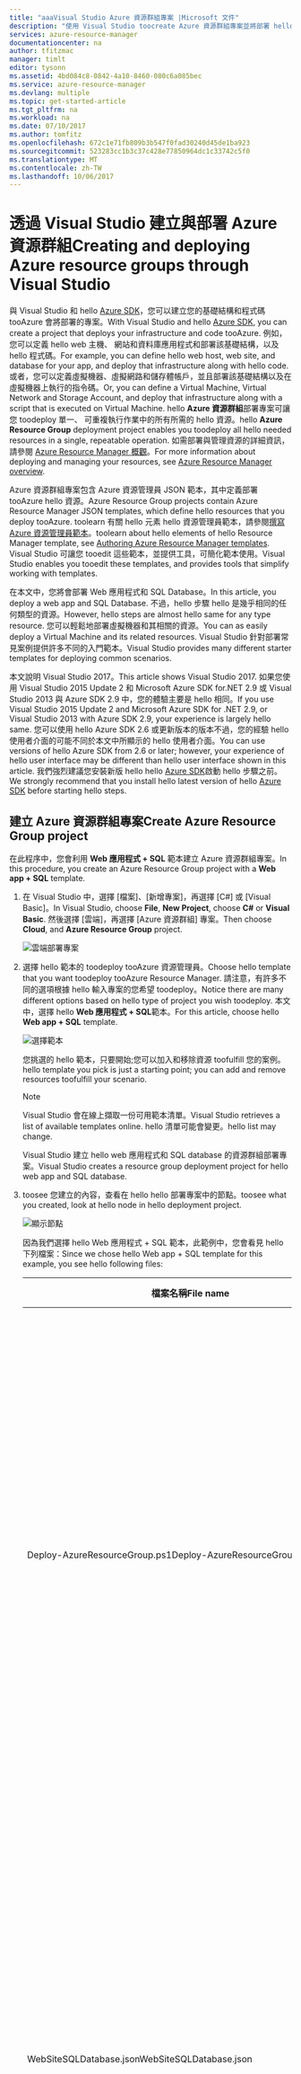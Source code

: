 ```yaml
---
title: "aaaVisual Studio Azure 資源群組專案 |Microsoft 文件"
description: "使用 Visual Studio toocreate Azure 資源群組專案並將部署 hello 資源 tooAzure。"
services: azure-resource-manager
documentationcenter: na
author: tfitzmac
manager: timlt
editor: tysonn
ms.assetid: 4bd084c8-0842-4a10-8460-080c6a085bec
ms.service: azure-resource-manager
ms.devlang: multiple
ms.topic: get-started-article
ms.tgt_pltfrm: na
ms.workload: na
ms.date: 07/10/2017
ms.author: tomfitz
ms.openlocfilehash: 672c1e71fb809b3b547f0fad30240d45de1ba923
ms.sourcegitcommit: 523283cc1b3c37c428e77850964dc1c33742c5f0
ms.translationtype: MT
ms.contentlocale: zh-TW
ms.lasthandoff: 10/06/2017
---
```

# <a name="creating-and-deploying-azure-resource-groups-through-visual-studio"></a><span data-ttu-id="51b71-103">透過 Visual Studio 建立與部署 Azure 資源群組</span><span class="sxs-lookup"><span data-stu-id="51b71-103">Creating and deploying Azure resource groups through Visual Studio</span></span>
<span data-ttu-id="51b71-104">與 Visual Studio 和 hello [Azure SDK](https://azure.microsoft.com/downloads/)，您可以建立您的基礎結構和程式碼 tooAzure 會將部署的專案。</span><span class="sxs-lookup"><span data-stu-id="51b71-104">With Visual Studio and hello [Azure SDK](https://azure.microsoft.com/downloads/), you can create a project that deploys your infrastructure and code tooAzure.</span></span> <span data-ttu-id="51b71-105">例如，您可以定義 hello web 主機、 網站和資料庫應用程式和部署該基礎結構，以及 hello 程式碼。</span><span class="sxs-lookup"><span data-stu-id="51b71-105">For example, you can define hello web host, web site, and database for your app, and deploy that infrastructure along with hello code.</span></span> <span data-ttu-id="51b71-106">或者，您可以定義虛擬機器、虛擬網路和儲存體帳戶，並且部署該基礎結構以及在虛擬機器上執行的指令碼。</span><span class="sxs-lookup"><span data-stu-id="51b71-106">Or, you can define a Virtual Machine, Virtual Network and Storage Account, and deploy that infrastructure along with a script that is executed on Virtual Machine.</span></span> <span data-ttu-id="51b71-107">hello **Azure 資源群組**部署專案可讓您 toodeploy 單一、 可重複執行作業中的所有所需的 hello 資源。</span><span class="sxs-lookup"><span data-stu-id="51b71-107">hello **Azure Resource Group** deployment project enables you toodeploy all hello needed resources in a single, repeatable operation.</span></span> <span data-ttu-id="51b71-108">如需部署與管理資源的詳細資訊，請參閱 [Azure Resource Manager 概觀](resource-group-overview.md)。</span><span class="sxs-lookup"><span data-stu-id="51b71-108">For more information about deploying and managing your resources, see [Azure Resource Manager overview](resource-group-overview.md).</span></span>

<span data-ttu-id="51b71-109">Azure 資源群組專案包含 Azure 資源管理員 JSON 範本，其中定義部署 tooAzure hello 資源。</span><span class="sxs-lookup"><span data-stu-id="51b71-109">Azure Resource Group projects contain Azure Resource Manager JSON templates, which define hello resources that you deploy tooAzure.</span></span> <span data-ttu-id="51b71-110">toolearn 有關 hello 元素 hello 資源管理員範本，請參閱[撰寫 Azure 資源管理員範本](resource-group-authoring-templates.md)。</span><span class="sxs-lookup"><span data-stu-id="51b71-110">toolearn about hello elements of hello Resource Manager template, see [Authoring Azure Resource Manager templates](resource-group-authoring-templates.md).</span></span> <span data-ttu-id="51b71-111">Visual Studio 可讓您 tooedit 這些範本，並提供工具，可簡化範本使用。</span><span class="sxs-lookup"><span data-stu-id="51b71-111">Visual Studio enables you tooedit these templates, and provides tools that simplify working with templates.</span></span>

<span data-ttu-id="51b71-112">在本文中，您將會部署 Web 應用程式和 SQL Database。</span><span class="sxs-lookup"><span data-stu-id="51b71-112">In this article, you deploy a web app and SQL Database.</span></span> <span data-ttu-id="51b71-113">不過，hello 步驟 hello 是幾乎相同的任何類型的資源。</span><span class="sxs-lookup"><span data-stu-id="51b71-113">However, hello steps are almost hello same for any type resource.</span></span> <span data-ttu-id="51b71-114">您可以輕鬆地部署虛擬機器和其相關的資源。</span><span class="sxs-lookup"><span data-stu-id="51b71-114">You can as easily deploy a Virtual Machine and its related resources.</span></span> <span data-ttu-id="51b71-115">Visual Studio 針對部署常見案例提供許多不同的入門範本。</span><span class="sxs-lookup"><span data-stu-id="51b71-115">Visual Studio provides many different starter templates for deploying common scenarios.</span></span>

<span data-ttu-id="51b71-116">本文說明 Visual Studio 2017。</span><span class="sxs-lookup"><span data-stu-id="51b71-116">This article shows Visual Studio 2017.</span></span> <span data-ttu-id="51b71-117">如果您使用 Visual Studio 2015 Update 2 和 Microsoft Azure SDK for.NET 2.9 或 Visual Studio 2013 與 Azure SDK 2.9 中，您的體驗主要是 hello 相同。</span><span class="sxs-lookup"><span data-stu-id="51b71-117">If you use Visual Studio 2015 Update 2 and Microsoft Azure SDK for .NET 2.9, or Visual Studio 2013 with Azure SDK 2.9, your experience is largely hello same.</span></span> <span data-ttu-id="51b71-118">您可以使用 hello Azure SDK 2.6 或更新版本的版本不過，您的經驗 hello 使用者介面的可能不同於本文中所顯示的 hello 使用者介面。</span><span class="sxs-lookup"><span data-stu-id="51b71-118">You can use versions of hello Azure SDK from 2.6 or later; however, your experience of hello user interface may be different than hello user interface shown in this article.</span></span> <span data-ttu-id="51b71-119">我們強烈建議您安裝新版 hello hello [Azure SDK](https://azure.microsoft.com/downloads/)啟動 hello 步驟之前。</span><span class="sxs-lookup"><span data-stu-id="51b71-119">We strongly recommend that you install hello latest version of hello [Azure SDK](https://azure.microsoft.com/downloads/) before starting hello steps.</span></span> 

## <a name="create-azure-resource-group-project"></a><span data-ttu-id="51b71-120">建立 Azure 資源群組專案</span><span class="sxs-lookup"><span data-stu-id="51b71-120">Create Azure Resource Group project</span></span>
<span data-ttu-id="51b71-121">在此程序中，您會利用 **Web 應用程式 + SQL** 範本建立 Azure 資源群組專案。</span><span class="sxs-lookup"><span data-stu-id="51b71-121">In this procedure, you create an Azure Resource Group project with a **Web app + SQL** template.</span></span>

1. <span data-ttu-id="51b71-122">在 Visual Studio 中，選擇 [檔案]、[新增專案]，再選擇 [C#] 或 [Visual Basic]。</span><span class="sxs-lookup"><span data-stu-id="51b71-122">In Visual Studio, choose **File**, **New Project**, choose **C#** or **Visual Basic**.</span></span> <span data-ttu-id="51b71-123">然後選擇 [雲端]，再選擇 [Azure 資源群組] 專案。</span><span class="sxs-lookup"><span data-stu-id="51b71-123">Then choose **Cloud**, and **Azure Resource Group** project.</span></span>
   
    ![雲端部署專案](./media/vs-azure-tools-resource-groups-deployment-projects-create-deploy/create-project.png)
2. <span data-ttu-id="51b71-125">選擇 hello 範本的 toodeploy tooAzure 資源管理員。</span><span class="sxs-lookup"><span data-stu-id="51b71-125">Choose hello template that you want toodeploy tooAzure Resource Manager.</span></span> <span data-ttu-id="51b71-126">請注意，有許多不同的選項根據 hello 輸入專案的您希望 toodeploy。</span><span class="sxs-lookup"><span data-stu-id="51b71-126">Notice there are many different options based on hello type of project you wish toodeploy.</span></span> <span data-ttu-id="51b71-127">本文中，選擇 hello **Web 應用程式 + SQL**範本。</span><span class="sxs-lookup"><span data-stu-id="51b71-127">For this article, choose hello **Web app + SQL** template.</span></span>
   
    ![選擇範本](./media/vs-azure-tools-resource-groups-deployment-projects-create-deploy/select-project.png)
   
    <span data-ttu-id="51b71-129">您挑選的 hello 範本，只要開始;您可以加入和移除資源 toofulfill 您的案例。</span><span class="sxs-lookup"><span data-stu-id="51b71-129">hello template you pick is just a starting point; you can add and remove resources toofulfill your scenario.</span></span>
   
   > [!NOTE]
   > <span data-ttu-id="51b71-130">Visual Studio 會在線上擷取一份可用範本清單。</span><span class="sxs-lookup"><span data-stu-id="51b71-130">Visual Studio retrieves a list of available templates online.</span></span> <span data-ttu-id="51b71-131">hello 清單可能會變更。</span><span class="sxs-lookup"><span data-stu-id="51b71-131">hello list may change.</span></span>
   > 
   > 
   
    <span data-ttu-id="51b71-132">Visual Studio 建立 hello web 應用程式和 SQL database 的資源群組部署專案。</span><span class="sxs-lookup"><span data-stu-id="51b71-132">Visual Studio creates a resource group deployment project for hello web app and SQL database.</span></span>
3. <span data-ttu-id="51b71-133">toosee 您建立的內容，查看在 hello hello 部署專案中的節點。</span><span class="sxs-lookup"><span data-stu-id="51b71-133">toosee what you created, look at hello node in hello deployment project.</span></span>
   
    ![顯示節點](./media/vs-azure-tools-resource-groups-deployment-projects-create-deploy/show-items.png)
   
    <span data-ttu-id="51b71-135">因為我們選擇 hello Web 應用程式 + SQL 範本，此範例中，您會看見 hello 下列檔案：</span><span class="sxs-lookup"><span data-stu-id="51b71-135">Since we chose hello Web app + SQL template for this example, you see hello following files:</span></span> 
   
   | <span data-ttu-id="51b71-136">檔案名稱</span><span class="sxs-lookup"><span data-stu-id="51b71-136">File name</span></span> | <span data-ttu-id="51b71-137">說明</span><span class="sxs-lookup"><span data-stu-id="51b71-137">Description</span></span> |
   | --- | --- |
   | <span data-ttu-id="51b71-138">Deploy-AzureResourceGroup.ps1</span><span class="sxs-lookup"><span data-stu-id="51b71-138">Deploy-AzureResourceGroup.ps1</span></span> |<span data-ttu-id="51b71-139">PowerShell 命令 toodeploy tooAzure 資源管理員會叫用 PowerShell 指令碼。</span><span class="sxs-lookup"><span data-stu-id="51b71-139">A PowerShell script that invokes PowerShell commands toodeploy tooAzure Resource Manager.</span></span><br /><span data-ttu-id="51b71-140">**請注意**Visual Studio 會使用此 PowerShell 指令碼 toodeploy 您的範本。</span><span class="sxs-lookup"><span data-stu-id="51b71-140">**Note** Visual Studio uses this PowerShell script toodeploy your template.</span></span> <span data-ttu-id="51b71-141">任何您所做變更影響在 Visual Studio 中的部署，因此請謹慎的 toothis 指令碼。</span><span class="sxs-lookup"><span data-stu-id="51b71-141">Any changes you make toothis script affect deployment in Visual Studio, so be careful.</span></span> |
   | <span data-ttu-id="51b71-142">WebSiteSQLDatabase.json</span><span class="sxs-lookup"><span data-stu-id="51b71-142">WebSiteSQLDatabase.json</span></span> |<span data-ttu-id="51b71-143">定義您要部署 tooAzure，hello 基礎結構和 hello 參數，您可以在部署期間提供的 hello Resource Manager 範本。</span><span class="sxs-lookup"><span data-stu-id="51b71-143">hello Resource Manager template that defines hello infrastructure you want deploy tooAzure, and hello parameters you can provide during deployment.</span></span> <span data-ttu-id="51b71-144">它也會定義 hello hello 資源，因此資源管理員部署的 hello 正確的順序中的 hello 資源之間的相依性。</span><span class="sxs-lookup"><span data-stu-id="51b71-144">It also defines hello dependencies between hello resources so Resource Manager deploys hello resources in hello correct order.</span></span> |
   | <span data-ttu-id="51b71-145">WebSiteSQLDatabase.parameters.json</span><span class="sxs-lookup"><span data-stu-id="51b71-145">WebSiteSQLDatabase.parameters.json</span></span> |<span data-ttu-id="51b71-146">包含 hello 範本所需值的參數檔案。</span><span class="sxs-lookup"><span data-stu-id="51b71-146">A parameters file that contains values needed by hello template.</span></span> <span data-ttu-id="51b71-147">您要傳入參數值 toocustomize 每個部署。</span><span class="sxs-lookup"><span data-stu-id="51b71-147">You pass in parameter values toocustomize each deployment.</span></span> |
   
    <span data-ttu-id="51b71-148">所有資源群組部署專案都包含這些基本檔案。</span><span class="sxs-lookup"><span data-stu-id="51b71-148">All resource group deployment projects contain these basic files.</span></span> <span data-ttu-id="51b71-149">其他專案可能包含其他檔案 toosupport 其他功能。</span><span class="sxs-lookup"><span data-stu-id="51b71-149">Other projects may contain additional files toosupport other functionality.</span></span>

## <a name="customize-hello-resource-manager-template"></a><span data-ttu-id="51b71-150">自訂 hello Resource Manager 範本</span><span class="sxs-lookup"><span data-stu-id="51b71-150">Customize hello Resource Manager template</span></span>
<span data-ttu-id="51b71-151">您可以修改描述您想要 toodeploy hello 資源的 hello JSON 範本，以自訂部署專案。</span><span class="sxs-lookup"><span data-stu-id="51b71-151">You can customize a deployment project by modifying hello JSON templates that describe hello resources you want toodeploy.</span></span> <span data-ttu-id="51b71-152">JSON 代表 JavaScript 物件標記法，而且會與簡單 toowork 的序列化的資料格式。</span><span class="sxs-lookup"><span data-stu-id="51b71-152">JSON stands for JavaScript Object Notation, and is a serialized data format that is easy toowork with.</span></span> <span data-ttu-id="51b71-153">hello JSON 檔案會使用您在每個檔案的 hello 頂端所參考的結構描述。</span><span class="sxs-lookup"><span data-stu-id="51b71-153">hello JSON files use a schema that you reference at hello top of each file.</span></span> <span data-ttu-id="51b71-154">如果您想 toounderstand hello 結構描述，您可以下載並進行分析。</span><span class="sxs-lookup"><span data-stu-id="51b71-154">If you want toounderstand hello schema, you can download and analyze it.</span></span> <span data-ttu-id="51b71-155">hello 結構描述會定義哪些項目都有效，hello 類型及格式的欄位，hello 可能值的列舉值，依此類推。</span><span class="sxs-lookup"><span data-stu-id="51b71-155">hello schema defines what elements are valid, hello types and formats of fields, hello possible values of enumerated values, and so on.</span></span> <span data-ttu-id="51b71-156">toolearn 有關 hello 元素 hello 資源管理員範本，請參閱[撰寫 Azure 資源管理員範本](resource-group-authoring-templates.md)。</span><span class="sxs-lookup"><span data-stu-id="51b71-156">toolearn about hello elements of hello Resource Manager template, see [Authoring Azure Resource Manager templates](resource-group-authoring-templates.md).</span></span>

<span data-ttu-id="51b71-157">toowork 您在範本上，開啟**WebSiteSQLDatabase.json**。</span><span class="sxs-lookup"><span data-stu-id="51b71-157">toowork on your template, open **WebSiteSQLDatabase.json**.</span></span>

<span data-ttu-id="51b71-158">hello Visual Studio 編輯器提供工具 tooassist 您編輯 hello Resource Manager 範本。</span><span class="sxs-lookup"><span data-stu-id="51b71-158">hello Visual Studio editor provides tools tooassist you with editing hello Resource Manager template.</span></span> <span data-ttu-id="51b71-159">hello **JSON 大綱**視窗可讓您的範本中定義的簡單 toosee hello 項目。</span><span class="sxs-lookup"><span data-stu-id="51b71-159">hello **JSON Outline** window makes it easy toosee hello elements defined in your template.</span></span>

![顯示 JSON 大綱](./media/vs-azure-tools-resource-groups-deployment-projects-create-deploy/show-json-outline.png)

<span data-ttu-id="51b71-161">Hello 大綱 中選取任一 hello 項目會將您帶 toothat hello 範本的一部分，並反白顯示對應 JSON 的 hello。</span><span class="sxs-lookup"><span data-stu-id="51b71-161">Selecting any of hello elements in hello outline takes you toothat part of hello template and highlights hello corresponding JSON.</span></span>

![瀏覽 JSON](./media/vs-azure-tools-resource-groups-deployment-projects-create-deploy/navigate-json.png)

<span data-ttu-id="51b71-163">您可以將資源加入其中一個選取的 hello**加入資源**hello 頂端的 hello [JSON 大綱] 視窗，或以滑鼠右鍵按一下按鈕，在**資源**，然後選取**加入新資源**.</span><span class="sxs-lookup"><span data-stu-id="51b71-163">You can add a resource by either selecting hello **Add Resource** button at hello top of hello JSON Outline window, or by right-clicking **resources** and selecting **Add New Resource**.</span></span>

![新增資源](./media/vs-azure-tools-resource-groups-deployment-projects-create-deploy/add-resource.png)

<span data-ttu-id="51b71-165">在本教學課程中，選取 [儲存體帳戶]  並提供它的名稱。</span><span class="sxs-lookup"><span data-stu-id="51b71-165">For this tutorial, select **Storage Account** and give it a name.</span></span> <span data-ttu-id="51b71-166">提供的名稱不能超過 11 個字元，而且只包含數字和小寫字母。</span><span class="sxs-lookup"><span data-stu-id="51b71-166">Provide a name that is no more than 11 characters, and only contains numbers and lower-case letters.</span></span>

![加入儲存體](./media/vs-azure-tools-resource-groups-deployment-projects-create-deploy/add-storage.png)

<span data-ttu-id="51b71-168">請注意，不只加入 hello 資源，但也 hello 的參數輸入儲存體帳戶和 hello hello 儲存體帳戶名稱的變數。</span><span class="sxs-lookup"><span data-stu-id="51b71-168">Notice that not only was hello resource added, but also a parameter for hello type storage account, and a variable for hello name of hello storage account.</span></span>

![顯示大綱](./media/vs-azure-tools-resource-groups-deployment-projects-create-deploy/show-new-items.png)

<span data-ttu-id="51b71-170">hello **storageType**參數是預先定義允許的類型和預設類型。</span><span class="sxs-lookup"><span data-stu-id="51b71-170">hello **storageType** parameter is pre-defined with allowed types and a default type.</span></span> <span data-ttu-id="51b71-171">您可以保留這些值，或針對您的案例進行編輯。</span><span class="sxs-lookup"><span data-stu-id="51b71-171">You can leave these values or edit them for your scenario.</span></span> <span data-ttu-id="51b71-172">如果您不要的任何人 toodeploy **Premium_LRS**儲存體帳戶，透過這個範本中，會將它移除 hello 允許的類型。</span><span class="sxs-lookup"><span data-stu-id="51b71-172">If you do not want anyone toodeploy a **Premium_LRS** storage account through this template, remove it from hello allowed types.</span></span> 

```json
"storageType": {
  "type": "string",
  "defaultValue": "Standard_LRS",
  "allowedValues": [
    "Standard_LRS",
    "Standard_ZRS",
    "Standard_GRS",
    "Standard_RAGRS"
  ]
}
```

<span data-ttu-id="51b71-173">Visual Studio 也提供編輯 hello 範本時，就可以使用 intellisense toohelp 您了解哪些屬性。</span><span class="sxs-lookup"><span data-stu-id="51b71-173">Visual Studio also provides intellisense toohelp you understand what properties are available when editing hello template.</span></span> <span data-ttu-id="51b71-174">例如，您的應用程式服務方案的 tooedit hello 屬性瀏覽 toohello **HostingPlan**資源，並新增值 hello**屬性**。</span><span class="sxs-lookup"><span data-stu-id="51b71-174">For example, tooedit hello properties for your App Service plan, navigate toohello **HostingPlan** resource, and add a value for hello **properties**.</span></span> <span data-ttu-id="51b71-175">請注意該 intellisense 會顯示 hello 可用的值，並提供該值的描述。</span><span class="sxs-lookup"><span data-stu-id="51b71-175">Notice that intellisense shows hello available values and provides a description of that value.</span></span>

![顯示 intellisense](./media/vs-azure-tools-resource-groups-deployment-projects-create-deploy/show-intellisense.png)

<span data-ttu-id="51b71-177">您可以設定**numberOfWorkers** too1。</span><span class="sxs-lookup"><span data-stu-id="51b71-177">You can set **numberOfWorkers** too1.</span></span>

```json
"properties": {
  "name": "[parameters('hostingPlanName')]",
  "numberOfWorkers": 1
}
```

## <a name="deploy-hello-resource-group-project-tooazure"></a><span data-ttu-id="51b71-178">部署 hello 資源群組專案 tooAzure</span><span class="sxs-lookup"><span data-stu-id="51b71-178">Deploy hello Resource Group project tooAzure</span></span>
<span data-ttu-id="51b71-179">您會 toodeploy 現在準備好您的專案。</span><span class="sxs-lookup"><span data-stu-id="51b71-179">You are now ready toodeploy your project.</span></span> <span data-ttu-id="51b71-180">當您部署 Azure 資源群組專案時，您將它部署 tooan Azure 資源群組。</span><span class="sxs-lookup"><span data-stu-id="51b71-180">When you deploy an Azure Resource Group project, you deploy it tooan Azure resource group.</span></span> <span data-ttu-id="51b71-181">hello 資源群組是共用常見的生命週期資源的邏輯群組。</span><span class="sxs-lookup"><span data-stu-id="51b71-181">hello resource group is a logical grouping of resources that share a common lifecycle.</span></span>

1. <span data-ttu-id="51b71-182">Hello hello 部署專案節點的捷徑功能表，選擇 **部署** > **新增**。</span><span class="sxs-lookup"><span data-stu-id="51b71-182">On hello shortcut menu of hello deployment project node, choose **Deploy** > **New**.</span></span>
   
    ![部署，新的部署功能表項目](./media/vs-azure-tools-resource-groups-deployment-projects-create-deploy/deploy.png)
   
    <span data-ttu-id="51b71-184">hello**部署 tooResource 群組** 對話方塊隨即出現。</span><span class="sxs-lookup"><span data-stu-id="51b71-184">hello **Deploy tooResource Group** dialog box appears.</span></span>
   
    ![部署 tooResource 群組對話方塊](./media/vs-azure-tools-resource-groups-deployment-projects-create-deploy/show-deployment.png)
2. <span data-ttu-id="51b71-186">在 hello**資源群組**下拉式方塊中，選擇現有的資源群組，或另外新建一個。</span><span class="sxs-lookup"><span data-stu-id="51b71-186">In hello **Resource group** dropdown box, choose an existing resource group or create a new one.</span></span> <span data-ttu-id="51b71-187">toocreate 資源群組中，開啟 hello**資源群組**下拉式清單方塊，然後選擇**新建**。</span><span class="sxs-lookup"><span data-stu-id="51b71-187">toocreate a resource group, open hello **Resource Group** dropdown box and choose **Create New**.</span></span>
   
    ![部署 tooResource 群組對話方塊](./media/vs-azure-tools-resource-groups-deployment-projects-create-deploy/create-new-group.png)
   
    <span data-ttu-id="51b71-189">hello**建立資源群組** 對話方塊隨即出現。</span><span class="sxs-lookup"><span data-stu-id="51b71-189">hello **Create Resource Group** dialog box appears.</span></span> <span data-ttu-id="51b71-190">為您的群組的名稱和位置，然後選取 hello**建立** 按鈕。</span><span class="sxs-lookup"><span data-stu-id="51b71-190">Give your group a name and location, and select hello **Create** button.</span></span>
   
    ![[建立資源群組] 對話方塊](./media/vs-azure-tools-resource-groups-deployment-projects-create-deploy/create-resource-group.png)
3. <span data-ttu-id="51b71-192">編輯 hello 部署的 hello 參數選取 hello**編輯參數** 按鈕。</span><span class="sxs-lookup"><span data-stu-id="51b71-192">Edit hello parameters for hello deployment by selecting hello **Edit Parameters** button.</span></span>
   
    ![[編輯參數] 按鈕](./media/vs-azure-tools-resource-groups-deployment-projects-create-deploy/edit-parameters.png)
4. <span data-ttu-id="51b71-194">提供 hello 空參數的值，然後選取 hello**儲存** 按鈕。</span><span class="sxs-lookup"><span data-stu-id="51b71-194">Provide values for hello empty parameters and select hello **Save** button.</span></span> <span data-ttu-id="51b71-195">hello 空參數**hostingPlanName**， **administratorLogin**， **administratorLoginPassword**，和**databaseName**。</span><span class="sxs-lookup"><span data-stu-id="51b71-195">hello empty parameters are **hostingPlanName**, **administratorLogin**, **administratorLoginPassword**, and **databaseName**.</span></span>
   
    <span data-ttu-id="51b71-196">**hostingPlanName**指定名稱，以 hello [App Service 方案](../app-service/azure-web-sites-web-hosting-plans-in-depth-overview.md)toocreate。</span><span class="sxs-lookup"><span data-stu-id="51b71-196">**hostingPlanName** specifies a name for hello [App Service plan](../app-service/azure-web-sites-web-hosting-plans-in-depth-overview.md) toocreate.</span></span> 
   
    <span data-ttu-id="51b71-197">**administratorLogin**指定 hello hello SQL Server 系統管理員的使用者名稱。</span><span class="sxs-lookup"><span data-stu-id="51b71-197">**administratorLogin** specifies hello user name for hello SQL Server administrator.</span></span> <span data-ttu-id="51b71-198">請勿使用常見的系統管理員名稱，例如 **sa** 或 **admin**。</span><span class="sxs-lookup"><span data-stu-id="51b71-198">Do not use common admin names like **sa** or **admin**.</span></span> 
   
    <span data-ttu-id="51b71-199">hello **administratorLoginPassword**指定 SQL Server 系統管理員的密碼。</span><span class="sxs-lookup"><span data-stu-id="51b71-199">hello **administratorLoginPassword** specifies a password for SQL Server administrator.</span></span> <span data-ttu-id="51b71-200">hello**以 hello 參數檔案中的純文字儲存密碼**選項不安全; 因此，請勿選取此選項。</span><span class="sxs-lookup"><span data-stu-id="51b71-200">hello **Save passwords as plain text in hello parameters file** option is not secure; therefore, do not select this option.</span></span> <span data-ttu-id="51b71-201">由於 hello 密碼不會儲存為純文字，您必須 tooprovide 這個密碼一次在部署期間。</span><span class="sxs-lookup"><span data-stu-id="51b71-201">Since hello password is not saved as plain text, you need tooprovide this password again during deployment.</span></span> 
   
    <span data-ttu-id="51b71-202">**databaseName**指定 hello 資料庫 toocreate 的名稱。</span><span class="sxs-lookup"><span data-stu-id="51b71-202">**databaseName** specifies a name for hello database toocreate.</span></span> 
   
    ![[編輯參數] 對話方塊](./media/vs-azure-tools-resource-groups-deployment-projects-create-deploy/provide-parameters.png)
5. <span data-ttu-id="51b71-204">選擇 hello**部署**按鈕 toodeploy hello 專案 tooAzure。</span><span class="sxs-lookup"><span data-stu-id="51b71-204">Choose hello **Deploy** button toodeploy hello project tooAzure.</span></span> <span data-ttu-id="51b71-205">PowerShell 主控台開啟 hello Visual Studio 執行個體的外部。</span><span class="sxs-lookup"><span data-stu-id="51b71-205">A PowerShell console opens outside of hello Visual Studio instance.</span></span> <span data-ttu-id="51b71-206">在 hello PowerShell 主控台中出現提示時輸入 hello SQL Server 系統管理員密碼。</span><span class="sxs-lookup"><span data-stu-id="51b71-206">Enter hello SQL Server administrator password in hello PowerShell console when prompted.</span></span> <span data-ttu-id="51b71-207">**PowerShell 主控台可能會隱藏在其他項目後面或 hello 工作列中的最小化。**</span><span class="sxs-lookup"><span data-stu-id="51b71-207">**Your PowerShell console may be hidden behind other items or minimized in hello task bar.**</span></span> <span data-ttu-id="51b71-208">尋找此主控台，並選取該 tooprovide hello 密碼。</span><span class="sxs-lookup"><span data-stu-id="51b71-208">Look for this console and select it tooprovide hello password.</span></span>
   
   > [!NOTE]
   > <span data-ttu-id="51b71-209">Visual Studio 可能會要求您 tooinstall hello Azure PowerShell cmdlet。</span><span class="sxs-lookup"><span data-stu-id="51b71-209">Visual Studio may ask you tooinstall hello Azure PowerShell cmdlets.</span></span> <span data-ttu-id="51b71-210">您需要 hello Azure PowerShell cmdlet toosuccessfully 部署資源群組。</span><span class="sxs-lookup"><span data-stu-id="51b71-210">You need hello Azure PowerShell cmdlets toosuccessfully deploy resource groups.</span></span> <span data-ttu-id="51b71-211">如果出現提示，請予以安裝。</span><span class="sxs-lookup"><span data-stu-id="51b71-211">If prompted, install them.</span></span>
   > 
   > 
6. <span data-ttu-id="51b71-212">hello 部署可能需要幾分鐘的時間。</span><span class="sxs-lookup"><span data-stu-id="51b71-212">hello deployment may take a few minutes.</span></span> <span data-ttu-id="51b71-213">在 hello**輸出**windows 中，您看到 hello 部署的 hello 狀態。</span><span class="sxs-lookup"><span data-stu-id="51b71-213">In hello **Output** windows, you see hello status of hello deployment.</span></span> <span data-ttu-id="51b71-214">Hello 部署完成時，hello 最後一則訊息表示成功的部署與類似的項目：</span><span class="sxs-lookup"><span data-stu-id="51b71-214">When hello deployment has finished, hello last message indicates a successful deployment with something similar to:</span></span>
   
        ... 
        18:00:58 - Successfully deployed template 'websitesqldatabase.json' tooresource group 'DemoSiteGroup'.
7. <span data-ttu-id="51b71-215">在瀏覽器中，開啟 hello [Azure 入口網站](https://portal.azure.com/)並登入 tooyour 帳戶。</span><span class="sxs-lookup"><span data-stu-id="51b71-215">In a browser, open hello [Azure portal](https://portal.azure.com/) and sign in tooyour account.</span></span> <span data-ttu-id="51b71-216">toosee hello 資源群組中，選取**資源群組**與您部署的 hello 資源群組。</span><span class="sxs-lookup"><span data-stu-id="51b71-216">toosee hello resource group, select **Resource groups** and hello resource group you deployed to.</span></span>
   
    ![選取群組](./media/vs-azure-tools-resource-groups-deployment-projects-create-deploy/select-group.png)
8. <span data-ttu-id="51b71-218">您會看到部署的 hello 的所有資源。</span><span class="sxs-lookup"><span data-stu-id="51b71-218">You see all hello deployed resources.</span></span> <span data-ttu-id="51b71-219">請注意 hello 儲存體帳戶不是完全加入該資源時，指定您的 hello 名稱。</span><span class="sxs-lookup"><span data-stu-id="51b71-219">Notice that hello name of hello storage account is not exactly what you specified when adding that resource.</span></span> <span data-ttu-id="51b71-220">hello 儲存體帳戶必須是唯一的。</span><span class="sxs-lookup"><span data-stu-id="51b71-220">hello storage account must be unique.</span></span> <span data-ttu-id="51b71-221">hello 範本會自動加入字串的字元 toohello 名稱提供 tooprovide 唯一的名稱。</span><span class="sxs-lookup"><span data-stu-id="51b71-221">hello template automatically adds a string of characters toohello name you provided tooprovide a unique name.</span></span> 
   
    ![顯示資源](./media/vs-azure-tools-resource-groups-deployment-projects-create-deploy/show-deployed-resources.png)
9. <span data-ttu-id="51b71-223">如果您進行變更，而且想 tooredeploy 您的專案，請從 hello 的 Azure 資源群組專案的捷徑功能表選擇 hello 現有的資源群組。</span><span class="sxs-lookup"><span data-stu-id="51b71-223">If you make changes and want tooredeploy your project, choose hello existing resource group from hello shortcut menu of Azure resource group project.</span></span> <span data-ttu-id="51b71-224">Hello 快顯功能表上，選擇**部署**，然後選擇您所部署的 hello 資源群組。</span><span class="sxs-lookup"><span data-stu-id="51b71-224">On hello shortcut menu, choose **Deploy**, and then choose hello resource group you deployed.</span></span>
   
    ![已部署 Azure 資源群組](./media/vs-azure-tools-resource-groups-deployment-projects-create-deploy/redeploy.png)

## <a name="deploy-code-with-your-infrastructure"></a><span data-ttu-id="51b71-226">以您的基礎結構部署程式碼</span><span class="sxs-lookup"><span data-stu-id="51b71-226">Deploy code with your infrastructure</span></span>
<span data-ttu-id="51b71-227">此時，您應用程式部署 hello 基礎結構，但沒有實際程式碼與 hello 專案部署。</span><span class="sxs-lookup"><span data-stu-id="51b71-227">At this point, you have deployed hello infrastructure for your app, but there is no actual code deployed with hello project.</span></span> <span data-ttu-id="51b71-228">本文將說明如何 toodeploy web 應用程式和 SQL Database 資料表在部署期間。</span><span class="sxs-lookup"><span data-stu-id="51b71-228">This article shows how toodeploy a web app and SQL Database tables during deployment.</span></span> <span data-ttu-id="51b71-229">如果您要部署虛擬機器，而不是 web 應用程式，您要 toorun hello 做為部署的一部分的電腦上的某些程式碼。</span><span class="sxs-lookup"><span data-stu-id="51b71-229">If you are deploying a Virtual Machine instead of a web app, you want toorun some code on hello machine as part of deployment.</span></span> <span data-ttu-id="51b71-230">hello 程序部署 web 應用程式的程式碼，或將虛擬機器設定為幾乎 hello 相同。</span><span class="sxs-lookup"><span data-stu-id="51b71-230">hello process for deploying code for a web app or for setting up a Virtual Machine is almost hello same.</span></span>

1. <span data-ttu-id="51b71-231">加入專案 tooyour Visual Studio 方案。</span><span class="sxs-lookup"><span data-stu-id="51b71-231">Add a project tooyour Visual Studio solution.</span></span> <span data-ttu-id="51b71-232">Hello 方案上按一下滑鼠右鍵，然後選取**新增** > **新專案**。</span><span class="sxs-lookup"><span data-stu-id="51b71-232">Right-click hello solution, and select **Add** > **New Project**.</span></span>
   
    ![新增專案](./media/vs-azure-tools-resource-groups-deployment-projects-create-deploy/add-project.png)
2. <span data-ttu-id="51b71-234">新增 **ASP.NET Web 應用程式**。</span><span class="sxs-lookup"><span data-stu-id="51b71-234">Add an **ASP.NET Web Application**.</span></span> 
   
    ![加入 Web 應用程式](./media/vs-azure-tools-resource-groups-deployment-projects-create-deploy/add-app.png)
3. <span data-ttu-id="51b71-236">選取 **MVC**。</span><span class="sxs-lookup"><span data-stu-id="51b71-236">Select **MVC**.</span></span>
   
    ![選取 MVC](./media/vs-azure-tools-resource-groups-deployment-projects-create-deploy/select-mvc.png)
4. <span data-ttu-id="51b71-238">Visual Studio 會建立您的 web 應用程式之後，您會看到 hello 方案中的這兩個專案。</span><span class="sxs-lookup"><span data-stu-id="51b71-238">After Visual Studio creates your web app, you see both projects in hello solution.</span></span>
   
    ![顯示專案](./media/vs-azure-tools-resource-groups-deployment-projects-create-deploy/show-projects.png)
5. <span data-ttu-id="51b71-240">現在，您必須確定您的資源群組專案可感知 hello 新專案的 toomake。</span><span class="sxs-lookup"><span data-stu-id="51b71-240">Now, you need toomake sure your resource group project is aware of hello new project.</span></span> <span data-ttu-id="51b71-241">返回 tooyour 資源群組專案 (AzureResourceGroup1)。</span><span class="sxs-lookup"><span data-stu-id="51b71-241">Go back tooyour resource group project (AzureResourceGroup1).</span></span> <span data-ttu-id="51b71-242">以滑鼠右鍵按一下 [參考]，然後選取 [新增參考]。</span><span class="sxs-lookup"><span data-stu-id="51b71-242">Right-click **References** and select **Add Reference**.</span></span>
   
    ![加入參考](./media/vs-azure-tools-resource-groups-deployment-projects-create-deploy/add-new-reference.png)
6. <span data-ttu-id="51b71-244">選取您建立的 hello web 應用程式專案。</span><span class="sxs-lookup"><span data-stu-id="51b71-244">Select hello web app project that you created.</span></span>
   
    ![加入參考](./media/vs-azure-tools-resource-groups-deployment-projects-create-deploy/add-reference.png)
   
    <span data-ttu-id="51b71-246">藉由加入參考，將會連結 hello web 應用程式專案 toohello 資源群組專案，並自動設定三個索引鍵屬性。</span><span class="sxs-lookup"><span data-stu-id="51b71-246">By adding a reference, you link hello web app project toohello resource group project, and automatically set three key properties.</span></span> <span data-ttu-id="51b71-247">您會看到這些屬性在 hello**屬性**hello 參考的視窗。</span><span class="sxs-lookup"><span data-stu-id="51b71-247">You see these properties in hello **Properties** window for hello reference.</span></span>
   
      ![查看參考](./media/vs-azure-tools-resource-groups-deployment-projects-create-deploy/see-reference.png)
   
    <span data-ttu-id="51b71-249">hello 屬性如下：</span><span class="sxs-lookup"><span data-stu-id="51b71-249">hello properties are:</span></span>
   
   * <span data-ttu-id="51b71-250">hello**其他屬性**包含預備位置，而被排除 toohello Azure 儲存體 hello web 部署套件。</span><span class="sxs-lookup"><span data-stu-id="51b71-250">hello **Additional Properties** contains hello web deployment package staging location that is pushed toohello Azure Storage.</span></span> <span data-ttu-id="51b71-251">請注意 hello 資料夾 (ExampleApp) 和檔案 (package.zip)。</span><span class="sxs-lookup"><span data-stu-id="51b71-251">Note hello folder (ExampleApp) and file (package.zip).</span></span> <span data-ttu-id="51b71-252">您需要 tooknow 這些值因為您提供為參數來部署 hello 應用程式。</span><span class="sxs-lookup"><span data-stu-id="51b71-252">You need tooknow these values because you provide them as parameters when deploying hello app.</span></span> 
   * <span data-ttu-id="51b71-253">hello**包含檔案路徑**包含 hello 路徑建立 hello 封裝的位置。</span><span class="sxs-lookup"><span data-stu-id="51b71-253">hello **Include File Path** contains hello path where hello package is created.</span></span> <span data-ttu-id="51b71-254">hello**包含目標**包含執行部署的 hello 命令。</span><span class="sxs-lookup"><span data-stu-id="51b71-254">hello **Include Targets** contains hello command that deployment executes.</span></span> 
   * <span data-ttu-id="51b71-255">hello 預設值是**建置。封裝**可讓 hello 部署 toobuild，並建立 web 部署套件 (package.zip)。</span><span class="sxs-lookup"><span data-stu-id="51b71-255">hello default value of **Build;Package** enables hello deployment toobuild and create a web deployment package (package.zip).</span></span>  
     
     <span data-ttu-id="51b71-256">您不需要的發行設定檔為 hello 部署從 hello 屬性 toocreate hello 封裝取得 hello 所需的資訊。</span><span class="sxs-lookup"><span data-stu-id="51b71-256">You do not need a publish profile as hello deployment gets hello necessary information from hello properties toocreate hello package.</span></span>
7. <span data-ttu-id="51b71-257">返回 tooWebSiteSQLDatabase.json，並加入資源 toohello 範本。</span><span class="sxs-lookup"><span data-stu-id="51b71-257">Go back tooWebSiteSQLDatabase.json and add a resource toohello template.</span></span>
   
    ![新增資源](./media/vs-azure-tools-resource-groups-deployment-projects-create-deploy/add-resource-2.png)
8. <span data-ttu-id="51b71-259">這次請選取 [Web Deploy for Web Apps] 。</span><span class="sxs-lookup"><span data-stu-id="51b71-259">This time select **Web Deploy for Web Apps**.</span></span> 
   
    ![加入 Web 部署](./media/vs-azure-tools-resource-groups-deployment-projects-create-deploy/add-web-deploy.png)
9. <span data-ttu-id="51b71-261">重新部署您的資源群組專案 toohello 資源群組。</span><span class="sxs-lookup"><span data-stu-id="51b71-261">Redeploy your resource group project toohello resource group.</span></span> <span data-ttu-id="51b71-262">這次還有一些新的參數。</span><span class="sxs-lookup"><span data-stu-id="51b71-262">This time there are some new parameters.</span></span> <span data-ttu-id="51b71-263">您不需要 tooprovide 值**_artifactsLocation**或**_artifactsLocationSasToken**因為 Visual Studio 會自動產生這些值。</span><span class="sxs-lookup"><span data-stu-id="51b71-263">You do not need tooprovide values for **_artifactsLocation** or **_artifactsLocationSasToken** because Visual Studio automatically generates those values.</span></span> <span data-ttu-id="51b71-264">不過，您必須 tooset hello 資料夾和檔案名稱 toohello 路徑包含 hello 部署封裝 (顯示為**ExampleAppPackageFolder**和**ExampleAppPackageFileName** hello 下列映像中).</span><span class="sxs-lookup"><span data-stu-id="51b71-264">However, you have tooset hello folder and file name toohello path that contains hello deployment package (shown as **ExampleAppPackageFolder** and **ExampleAppPackageFileName** in hello following image).</span></span> <span data-ttu-id="51b71-265">提供您已看到，稍早在 hello 值 hello 參考屬性 (**ExampleApp**和**package.zip**)。</span><span class="sxs-lookup"><span data-stu-id="51b71-265">Provide hello values you saw earlier in hello reference properties (**ExampleApp** and **package.zip**).</span></span>
   
    ![加入 Web 部署](./media/vs-azure-tools-resource-groups-deployment-projects-create-deploy/set-new-parameters.png)
   
    <span data-ttu-id="51b71-267">Hello**成品儲存體帳戶**，選取 hello 與此資源群組部署的其中一個。</span><span class="sxs-lookup"><span data-stu-id="51b71-267">For hello **Artifact storage account**, select hello one deployed with this resource group.</span></span>
10. <span data-ttu-id="51b71-268">Hello 部署完成之後，請在 hello 入口網站中選取您 web 應用程式。</span><span class="sxs-lookup"><span data-stu-id="51b71-268">After hello deployment has finished, select your web app in hello portal.</span></span> <span data-ttu-id="51b71-269">選取 hello URL toobrowse toohello 站台。</span><span class="sxs-lookup"><span data-stu-id="51b71-269">Select hello URL toobrowse toohello site.</span></span>
    
     ![瀏覽網站](./media/vs-azure-tools-resource-groups-deployment-projects-create-deploy/browse-site.png)
11. <span data-ttu-id="51b71-271">請注意您已成功部署 hello 預設 ASP.NET 應用程式。</span><span class="sxs-lookup"><span data-stu-id="51b71-271">Notice that you have successfully deployed hello default ASP.NET app.</span></span>
    
     ![顯示已部署的應用程式](./media/vs-azure-tools-resource-groups-deployment-projects-create-deploy/show-deployed-app.png)

## <a name="next-steps"></a><span data-ttu-id="51b71-273">後續步驟</span><span class="sxs-lookup"><span data-stu-id="51b71-273">Next steps</span></span>
* <span data-ttu-id="51b71-274">toolearn 關於管理您的資源，透過 hello 入口網站，請參閱[使用 hello Azure 入口網站 toomanage 您的 Azure 資源](resource-group-portal.md)。</span><span class="sxs-lookup"><span data-stu-id="51b71-274">toolearn about managing your resources through hello portal, see [Using hello Azure portal toomanage your Azure resources](resource-group-portal.md).</span></span>
* <span data-ttu-id="51b71-275">toolearn 進一步了解範本，請參閱[撰寫 Azure 資源管理員範本](resource-group-authoring-templates.md)。</span><span class="sxs-lookup"><span data-stu-id="51b71-275">toolearn more about templates, see [Authoring Azure Resource Manager templates](resource-group-authoring-templates.md).</span></span>

